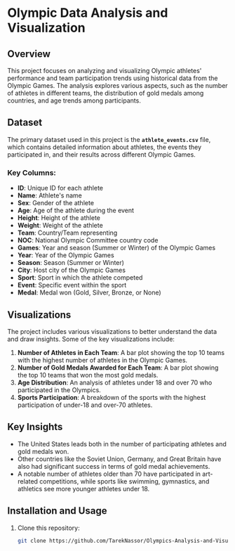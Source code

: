 # Olympic Data Analysis and Visualization

## Overview
This project focuses on analyzing and visualizing Olympic athletes' performance and team participation trends using historical data from the Olympic Games. The analysis explores various aspects, such as the number of athletes in different teams, the distribution of gold medals among countries, and age trends among participants.

## Dataset
The primary dataset used in this project is the **`athlete_events.csv`** file, which contains detailed information about athletes, the events they participated in, and their results across different Olympic Games.

### Key Columns:
- **ID**: Unique ID for each athlete
- **Name**: Athlete's name
- **Sex**: Gender of the athlete
- **Age**: Age of the athlete during the event
- **Height**: Height of the athlete
- **Weight**: Weight of the athlete
- **Team**: Country/Team representing
- **NOC**: National Olympic Committee country code
- **Games**: Year and season (Summer or Winter) of the Olympic Games
- **Year**: Year of the Olympic Games
- **Season**: Season (Summer or Winter)
- **City**: Host city of the Olympic Games
- **Sport**: Sport in which the athlete competed
- **Event**: Specific event within the sport
- **Medal**: Medal won (Gold, Silver, Bronze, or None)

## Visualizations
The project includes various visualizations to better understand the data and draw insights. Some of the key visualizations include:

1. **Number of Athletes in Each Team**: A bar plot showing the top 10 teams with the highest number of athletes in the Olympic Games.
2. **Number of Gold Medals Awarded for Each Team**: A bar plot showing the top 10 teams that won the most gold medals.
3. **Age Distribution**: An analysis of athletes under 18 and over 70 who participated in the Olympics.
4. **Sports Participation**: A breakdown of the sports with the highest participation of under-18 and over-70 athletes.

## Key Insights
- The United States leads both in the number of participating athletes and gold medals won.
- Other countries like the Soviet Union, Germany, and Great Britain have also had significant success in terms of gold medal achievements.
- A notable number of athletes older than 70 have participated in art-related competitions, while sports like swimming, gymnastics, and athletics see more younger athletes under 18.

## Installation and Usage

1. Clone this repository:
   ```bash
   git clone https://github.com/TarekNassor/Olympics-Analysis-and-Visualization.git
